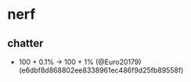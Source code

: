 # nerf

## chatter

* 100 + 0.1% -> 100  + 1% (@Euro20179) (e6dbf8d868802ee8338961ec486f9d25fb89558f)


